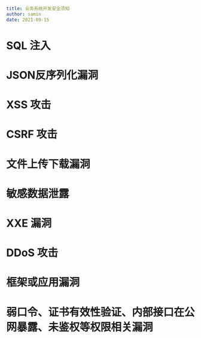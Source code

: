 ```yaml
title: 业务系统开发安全须知 
author: samin
date: 2021-09-15
```

# SQL 注入

# JSON反序列化漏洞

# XSS 攻击

# CSRF 攻击

# 文件上传下载漏洞

# 敏感数据泄露

# XXE 漏洞

# DDoS 攻击

# 框架或应用漏洞

# 弱口令、证书有效性验证、内部接口在公网暴露、未鉴权等权限相关漏洞